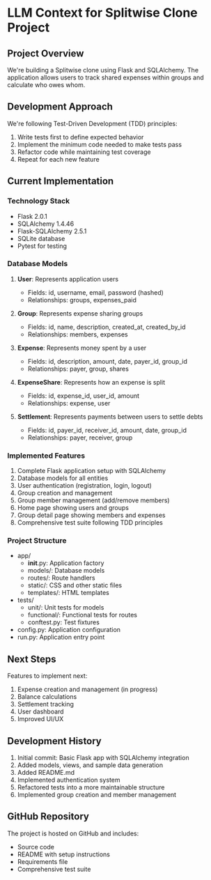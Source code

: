 # LLM Context for Splitwise Clone Project

## Project Overview
We're building a Splitwise clone using Flask and SQLAlchemy. The application allows users to track shared expenses within groups and calculate who owes whom.

## Development Approach
We're following Test-Driven Development (TDD) principles:
1. Write tests first to define expected behavior
2. Implement the minimum code needed to make tests pass
3. Refactor code while maintaining test coverage
4. Repeat for each new feature

## Current Implementation

### Technology Stack
- Flask 2.0.1
- SQLAlchemy 1.4.46
- Flask-SQLAlchemy 2.5.1
- SQLite database
- Pytest for testing

### Database Models
1. **User**: Represents application users
   - Fields: id, username, email, password (hashed)
   - Relationships: groups, expenses_paid

2. **Group**: Represents expense sharing groups
   - Fields: id, name, description, created_at, created_by_id
   - Relationships: members, expenses

3. **Expense**: Represents money spent by a user
   - Fields: id, description, amount, date, payer_id, group_id
   - Relationships: payer, group, shares

4. **ExpenseShare**: Represents how an expense is split
   - Fields: id, expense_id, user_id, amount
   - Relationships: expense, user

5. **Settlement**: Represents payments between users to settle debts
   - Fields: id, payer_id, receiver_id, amount, date, group_id
   - Relationships: payer, receiver, group

### Implemented Features
1. Complete Flask application setup with SQLAlchemy
2. Database models for all entities
3. User authentication (registration, login, logout)
4. Group creation and management
5. Group member management (add/remove members)
6. Home page showing users and groups
7. Group detail page showing members and expenses
8. Comprehensive test suite following TDD principles

### Project Structure
- app/
  - __init__.py: Application factory
  - models/: Database models
  - routes/: Route handlers
  - static/: CSS and other static files
  - templates/: HTML templates
- tests/
  - unit/: Unit tests for models
  - functional/: Functional tests for routes
  - conftest.py: Test fixtures
- config.py: Application configuration
- run.py: Application entry point

## Next Steps
Features to implement next:
1. Expense creation and management (in progress)
2. Balance calculations
3. Settlement tracking
4. User dashboard
5. Improved UI/UX

## Development History
1. Initial commit: Basic Flask app with SQLAlchemy integration
2. Added models, views, and sample data generation
3. Added README.md
4. Implemented authentication system
5. Refactored tests into a more maintainable structure
6. Implemented group creation and member management

## GitHub Repository
The project is hosted on GitHub and includes:
- Source code
- README with setup instructions
- Requirements file
- Comprehensive test suite
